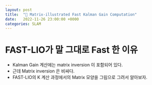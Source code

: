 ```yaml
---
layout: post
title:  "🌈 Matrix-illustrated Fast Kalman Gain Computation"
date:   2022-11-26 23:00:00 +0000
categories: SLAM
---
```


# FAST-LIO가 말 그대로 Fast 한 이유
- Kalman Gain 계산에는 matrix inversion 이 포함되어 있다.
- 근데 Matrix inversion 은 비싸다.
- FAST-LIO의 K 계산 과정에서의 Matrix 모양을 그림으로 그려서 알아보자.
